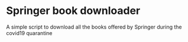 # Springer book downloader

A simple script to download all the books offered by Springer during the covid19 quarantine

